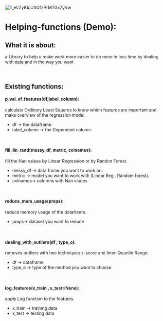 ![1_eVZyKIcUXOfzPrMTGx7yVw](https://user-images.githubusercontent.com/59618586/104822204-81e41f00-5849-11eb-8b7b-2795c53cc2ae.png)
# Helping-functions (Demo):

## What it is about:
a Library to help u make work more easier to do more in less time by dealing with data and in the way you want

<br/>

## Existing functions:

#### p_val_of_features(df,label_column): 
calculate Ordinary Least Squares to know which features are important and make overview of the regression model.

* df -> the dataframe.
* label_column -> the Dependent column.

<br/>

#### fill_lin_rand(messy_df, metric, colnames): 
fill the Nan values by Linear Regression or by Randon Forest.

* messy_df -> data frame you want to work on.
* metric -> model you want to work with (Linear Reg , Random forest).
* colnames-> columns with Nan vlaues.

<br/>

#### reduce_mem_usage(props):
reduce memory usage of the dataframe.

* props-> dataset you want to reduce

<br/>

#### dealing_with_outliers(df , type_o):
removes outliers with two techniques z-score and Inter-Quartile Range. 

* df -> dataframe
* type_o -> type of the method you want to choose

<br/>

#### log_features(x_train , x_test=None):
apply Log function to the features.

* x_train -> training data
* x_test -> testing data 

